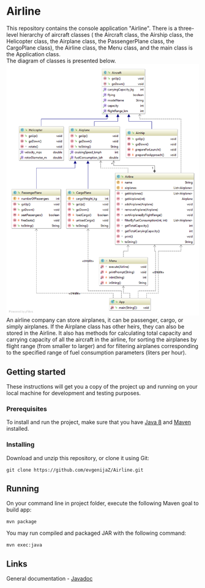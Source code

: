 # Airline
This repository contains the console application "Airline". 
There is a three-level hierarchy of aircraft classes ( the Aircraft class, 
the Airship class, the Helicopter class, the Airplane class, 
the PassengerPlane class, the CargoPlane class), 
the Airline class, the Menu class, and the main class is the Application class.  
The diagram of classes is presented below.  
![Diagram of classes](https://github.com/evgenijaZ/Airline/raw/master/docs/classDiagram.png)  
An airline company can store airplanes, it can be passenger, cargo, or simply airplanes. 
If the Airplane class has other heirs, they can also be stored in the Airline. 
It also has methods for calculating total capacity and carrying capacity of all the aircraft in the airline,
for sorting the airplanes by flight range (from smaller to larger) 
and for filtering airplanes corresponding to the specified range of fuel consumption parameters (liters per hour).  

## Getting started  
These instructions will get you a copy of the project up and running on your local machine for development and testing purposes.  
### Prerequisites  
To install and run the project, make sure that you have [Java 8](https://www.java.com/en/download/help/download_options.xml) and [Maven](https://maven.apache.org/install.html) installed.  
### Installing
Download and unzip this repository, or clone it using Git:  
```
git clone https://github.com/evgenijaZ/Airline.git  
```  

## Running  
On your command line in project folder, execute the following Maven goal to build app:  
```$xslt
mvn package
```  
You may run compiled and packaged JAR with the following command:
```$xslt
mvn exec:java
```

## Links  
General documentation - [Javadoc](https://evgenijaz.github.io/Airline/)